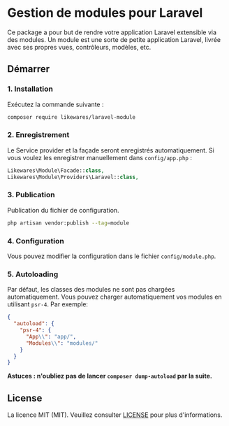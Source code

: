 # Gestion de modules pour Laravel

Ce package a pour but de rendre votre application Laravel extensible via des modules. Un module est une sorte de petite application Laravel, livrée avec ses propres vues, contrôleurs, modèles, etc.

## Démarrer

### 1. Installation

Exécutez la commande suivante :

```bash
composer require likewares/laravel-module
```

### 2. Enregistrement

Le Service provider et la façade seront enregistrés automatiquement. Si vous voulez les enregistrer manuellement dans `config/app.php` :

```php
Likewares\Module\Facade::class,
Likewares\Module\Providers\Laravel::class,
```

### 3. Publication

Publication du fichier de configuration.

```bash
php artisan vendor:publish --tag=module
```

### 4. Configuration

Vous pouvez modifier la configuration dans le fichier `config/module.php`.

### 5. Autoloading

Par défaut, les classes des modules ne sont pas chargées automatiquement. Vous pouvez charger automatiquement vos modules en utilisant `psr-4`. Par exemple:

``` json
{
  "autoload": {
    "psr-4": {
      "App\\": "app/",
      "Modules\\": "modules/"
    }
  }
}
```

**Astuces : n'oubliez pas de lancer `composer dump-autoload` par la suite.**

## License

La licence MIT (MIT). Veuillez consulter [LICENSE](LICENSE.md) pour plus d'informations.
